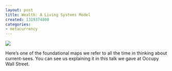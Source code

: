 ```yaml
---
layout: post
title: Wealth: A Living Systems Model
created: 1319374800
categories:
- metacurrency
---
```


![](/images/2019/09/Levels-of-Wealth_Water.png)

Here’s one of the foundational maps we refer to all the time in thinking about current-sees. You can see us explaining it in this talk we gave at Occupy Wall Street.

